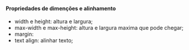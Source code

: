 #### Propriedades de dimenções e alinhamento

- width e height: altura e largura;
- max-width e max-height: altura e largura maxima que pode chegar;
- margin: 
- text align: alinhar texto;

